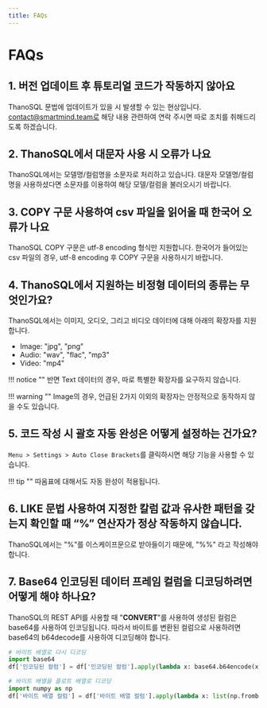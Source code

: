 ```yaml
---
title: FAQs
---
```

# __FAQs__

## **1. 버전 업데이트 후 튜토리얼 코드가 작동하지 않아요**
ThanoSQL 문법에 업데이트가 있을 시 발생할 수 있는 현상입니다. contact@smartmind.team로 해당 내용 관련하여 연락 주시면 따로 조치를 취해드리도록 하겠습니다.

## **2. ThanoSQL에서 대문자 사용 시 오류가 나요** 
ThanoSQL에서는 모델명/컬럼명을 소문자로 처리하고 있습니다. 대문자 모델명/컬럼명을 사용하셨다면 소문자를 이용하여 해당 모델/컬럼을 불러오시기 바랍니다.

## **3. COPY 구문 사용하여 csv 파일을 읽어올 때 한국어 오류가 나요**
ThanoSQL COPY 구문은 utf-8 encoding 형식만 지원합니다. 한국어가 들어있는 csv 파일의 경우, utf-8 encoding 후 COPY 구문을 사용하시기 바랍니다.

## **4. ThanoSQL에서 지원하는 비정형 데이터의 종류는 무엇인가요?**
ThanoSQL에서는  이미지, 오디오, 그리고 비디오 데이터에 대해 아래의 확장자를 지원합니다.

- Image:  "jpg", "png"  
- Audio: "wav", "flac", "mp3"
- Video: "mp4"

!!! notice ""
    반면 Text 데이터의 경우, 따로 특별한 확장자를 요구하지 않습니다. 

!!! warning ""
    Image의 경우, 언급된 2가지 이외의 확장자는 안정적으로 동작하지 않을 수도 있습니다.

## **5. 코드 작성 시 괄호 자동 완성은 어떻게 설정하는 건가요?**
`Menu > Settings > Auto Close Brackets`를 클릭하시면 해당 기능을 사용할 수 있습니다.

!!! tip ""
    따옴표에 대해서도 자동 완성이 적용됩니다.

## **6. LIKE 문법 사용하여 지정한 칼럼 값과 유사한 패턴을 갖는지 확인할 때 “%” 연산자가 정상 작동하지 않습니다.**
ThanoSQL에서는 "%"를 이스케이프문으로 받아들이기 때문에, "%%" 라고 작성해야합니다. 

## **7. Base64 인코딩된 데이터 프레임 컬럼을 디코딩하려면 어떻게 해야 하나요?**

ThanoSQL의 REST API를 사용할 때 "__CONVERT__"를 사용하여 생성된 컬럼은 base64를 사용하여 인코딩됩니다. 따라서 바이트를 변환된 컬럼으로 사용하려면 base64의 b64decode를 사용하여 디코딩해야 합니다.

```python
# 바이트 배열로 다시 디코딩
import base64
df['인코딩된 컬럼'] = df['인코딩된 컬럼'].apply(lambda x: base64.b64encode(x))

# 바이트 배열을 플로트 배열로 디코딩
import numpy as np 
df['바이트 배열 컬럼'] = df['바이트 배열 컬럼'].apply(lambda x: list(np.frombuffer(x, dtype="float32")))
```